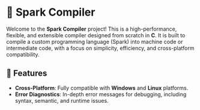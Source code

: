 # 🚀 Spark Compiler

Welcome to the **Spark Compiler** project! This is a high-performance, flexible, and extensible compiler designed from scratch in **C**. It is built to compile a custom programming language (Spark) into machine code or intermediate code, with a focus on simplicity, efficiency, and cross-platform compatibility.

## 🌟 Features
- **Cross-Platform**: Fully compatible with **Windows** and **Linux** platforms.
- **Error Diagnostics**: In-depth error messages for debugging, including syntax, semantic, and runtime issues.

<!-- ## 🌐 Connect with Us-->

